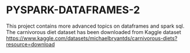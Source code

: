 # PYSPARK-DATAFRAMES-2

This project contains more advanced topics on dataframes and spark sql. The carnivorous diet dataset has been downloaded from Kaggle dataset https://www.kaggle.com/datasets/michaelbryantds/carnivorous-diets?resource=download
